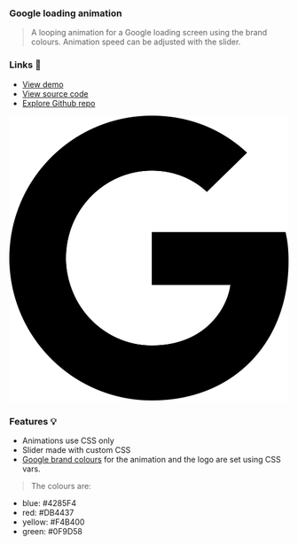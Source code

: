 ### Google loading animation

> A looping animation for a Google loading screen using the brand colours. Animation speed can be adjusted with the slider.

### Links 🔗
- [View demo](https://css-google-loading-animation.rolandjlevy.repl.co)
- [View source code](https://repl.it/@RolandJLevy/css-google-loading-animation)
- [Explore Github repo](https://github.com/rolandjlevy/css-google-loading-animation)

![Google Logo](./images/google-logo.svg "Google Logo")

### Features 💡
- Animations use CSS only
- Slider made with custom CSS
- [Google brand colours](https://brandpalettes.com/google-colors/) for the animation and the logo are set using CSS vars. 

> The colours are: 

+ blue: #4285F4
+ red: #DB4437
+ yellow: #F4B400
+ green: #0F9D58 